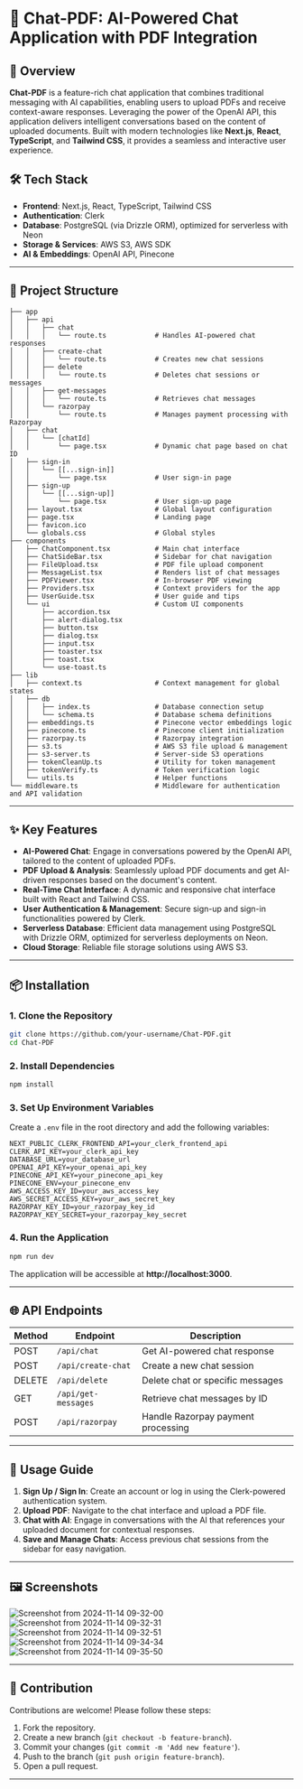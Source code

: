 # 📄 Chat-PDF: AI-Powered Chat Application with PDF Integration

## 🚀 Overview
**Chat-PDF** is a feature-rich chat application that combines traditional messaging with AI capabilities, enabling users to upload PDFs and receive context-aware responses. Leveraging the power of the OpenAI API, this application delivers intelligent conversations based on the content of uploaded documents. Built with modern technologies like **Next.js**, **React**, **TypeScript**, and **Tailwind CSS**, it provides a seamless and interactive user experience.

## 🛠️ Tech Stack
- **Frontend**: Next.js, React, TypeScript, Tailwind CSS
- **Authentication**: Clerk
- **Database**: PostgreSQL (via Drizzle ORM), optimized for serverless with Neon
- **Storage & Services**: AWS S3, AWS SDK
- **AI & Embeddings**: OpenAI API, Pinecone

---

## 📁 Project Structure

```
├── app
│   ├── api
│   │   ├── chat
│   │   │   └── route.ts            # Handles AI-powered chat responses
│   │   ├── create-chat
│   │   │   └── route.ts            # Creates new chat sessions
│   │   ├── delete
│   │   │   └── route.ts            # Deletes chat sessions or messages
│   │   ├── get-messages
│   │   │   └── route.ts            # Retrieves chat messages
│   │   └── razorpay
│   │       └── route.ts            # Manages payment processing with Razorpay
│   ├── chat
│   │   └── [chatId]
│   │       └── page.tsx            # Dynamic chat page based on chat ID
│   ├── sign-in
│   │   └── [[...sign-in]]
│   │       └── page.tsx            # User sign-in page
│   ├── sign-up
│   │   └── [[...sign-up]]
│   │       └── page.tsx            # User sign-up page
│   ├── layout.tsx                  # Global layout configuration
│   ├── page.tsx                    # Landing page
│   ├── favicon.ico
│   └── globals.css                 # Global styles
├── components
│   ├── ChatComponent.tsx           # Main chat interface
│   ├── ChatSideBar.tsx             # Sidebar for chat navigation
│   ├── FileUpload.tsx              # PDF file upload component
│   ├── MessageList.tsx             # Renders list of chat messages
│   ├── PDFViewer.tsx               # In-browser PDF viewing
│   ├── Providers.tsx               # Context providers for the app
│   ├── UserGuide.tsx               # User guide and tips
│   └── ui                          # Custom UI components
│       ├── accordion.tsx
│       ├── alert-dialog.tsx
│       ├── button.tsx
│       ├── dialog.tsx
│       ├── input.tsx
│       ├── toaster.tsx
│       ├── toast.tsx
│       └── use-toast.ts
├── lib
│   ├── context.ts                  # Context management for global states
│   ├── db
│   │   ├── index.ts                # Database connection setup
│   │   └── schema.ts               # Database schema definitions
│   ├── embeddings.ts               # Pinecone vector embeddings logic
│   ├── pinecone.ts                 # Pinecone client initialization
│   ├── razorpay.ts                 # Razorpay integration
│   ├── s3.ts                       # AWS S3 file upload & management
│   ├── s3-server.ts                # Server-side S3 operations
│   ├── tokenCleanUp.ts             # Utility for token management
│   ├── tokenVerify.ts              # Token verification logic
│   └── utils.ts                    # Helper functions
└── middleware.ts                   # Middleware for authentication and API validation
```

---

## ✨ Key Features

- **AI-Powered Chat**: Engage in conversations powered by the OpenAI API, tailored to the content of uploaded PDFs.
- **PDF Upload & Analysis**: Seamlessly upload PDF documents and get AI-driven responses based on the document's content.
- **Real-Time Chat Interface**: A dynamic and responsive chat interface built with React and Tailwind CSS.
- **User Authentication & Management**: Secure sign-up and sign-in functionalities powered by Clerk.
- **Serverless Database**: Efficient data management using PostgreSQL with Drizzle ORM, optimized for serverless deployments on Neon.
- **Cloud Storage**: Reliable file storage solutions using AWS S3.
---

## 📦 Installation

### 1. Clone the Repository

```bash
git clone https://github.com/your-username/Chat-PDF.git
cd Chat-PDF
```

### 2. Install Dependencies

```bash
npm install
```

### 3. Set Up Environment Variables

Create a `.env` file in the root directory and add the following variables:

```env
NEXT_PUBLIC_CLERK_FRONTEND_API=your_clerk_frontend_api
CLERK_API_KEY=your_clerk_api_key
DATABASE_URL=your_database_url
OPENAI_API_KEY=your_openai_api_key
PINECONE_API_KEY=your_pinecone_api_key
PINECONE_ENV=your_pinecone_env
AWS_ACCESS_KEY_ID=your_aws_access_key
AWS_SECRET_ACCESS_KEY=your_aws_secret_key
RAZORPAY_KEY_ID=your_razorpay_key_id
RAZORPAY_KEY_SECRET=your_razorpay_key_secret
```

### 4. Run the Application

```bash
npm run dev
```

The application will be accessible at **http://localhost:3000**.

---

## 🌐 API Endpoints

| Method | Endpoint                   | Description                        |
|--------|----------------------------|------------------------------------|
| POST   | `/api/chat`               | Get AI-powered chat response       |
| POST   | `/api/create-chat`        | Create a new chat session          |
| DELETE | `/api/delete`             | Delete chat or specific messages   |
| GET    | `/api/get-messages`       | Retrieve chat messages by ID       |
| POST   | `/api/razorpay`           | Handle Razorpay payment processing |

---

## 📖 Usage Guide

1. **Sign Up / Sign In**: Create an account or log in using the Clerk-powered authentication system.
2. **Upload PDF**: Navigate to the chat interface and upload a PDF file.
3. **Chat with AI**: Engage in conversations with the AI that references your uploaded document for contextual responses.
4. **Save and Manage Chats**: Access previous chat sessions from the sidebar for easy navigation.

---

## 🖼️ Screenshots
![Screenshot from 2024-11-14 09-32-00](https://github.com/user-attachments/assets/f6133c17-e868-4172-9f4a-54feb8ee8436)
![Screenshot from 2024-11-14 09-32-31](https://github.com/user-attachments/assets/6888e801-9fcd-4147-bb2e-113ad7093daf)
![Screenshot from 2024-11-14 09-32-51](https://github.com/user-attachments/assets/6198920d-f944-4d3b-acb4-8b35776f199c)
![Screenshot from 2024-11-14 09-34-34](https://github.com/user-attachments/assets/cf5960e9-8825-427c-87bb-b9d3f6d9ff90)
![Screenshot from 2024-11-14 09-35-50](https://github.com/user-attachments/assets/e6efbdde-6772-4ced-b28f-cfda0744998a)

---

## 🤝 Contribution

Contributions are welcome! Please follow these steps:

1. Fork the repository.
2. Create a new branch (`git checkout -b feature-branch`).
3. Commit your changes (`git commit -m 'Add new feature'`).
4. Push to the branch (`git push origin feature-branch`).
5. Open a pull request.

---
